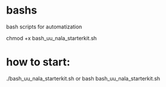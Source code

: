 # bashs
bash scripts for automatization


chmod +x bash_uu_nala_starterkit.sh

# how to start:

./bash_uu_nala_starterkit.sh
or
bash bash_uu_nala_starterkit.sh
